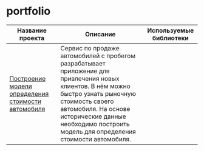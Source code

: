 # portfolio
|Название проекта|Описание|Используемые библиотеки|
|---------------------|------------------|------------------|
|[Построение модели определения стоимости автомобиля](https://github.com/AntKo86/portfolio/tree/main/car_price)|Сервис по продаже автомобилей с пробегом  разрабатывает приложение для привлечения новых клиентов. В нём можно быстро узнать рыночную стоимость своего автомобиля. На основе исторические данные необходимо построить модель для определения стоимости автомобиля.||
